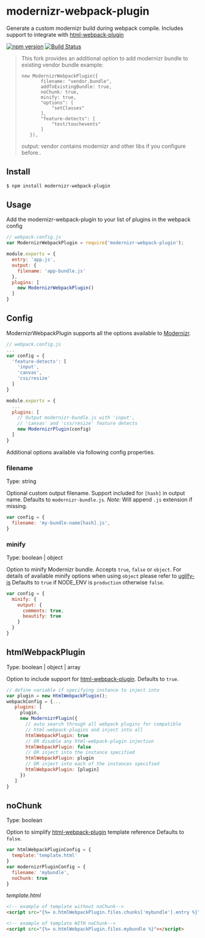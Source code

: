 # modernizr-webpack-plugin

Generate a custom modernizr build during webpack compile. 
Includes support to integrate with [html-webpack-plugin](https://www.npmjs.com/package/html-webpack-plugin)

[![npm version](https://badge.fury.io/js/modernizr-webpack-plugin.svg)](https://badge.fury.io/js/modernizr-webpack-plugin)
[![Build Status](https://travis-ci.org/alexpalombaro/modernizr-webpack-plugin.svg?branch=master)](https://travis-ci.org/alexpalombaro/modernizr-webpack-plugin)

> This fork provides an additional option to add modernizr bundle to existing vendor bundle
> example: 
> ```
> new ModernizrWebpackPlugin({
>        filename: "vendor.bundle",
>        addToExistingBundle: true,
>        noChunk: true,
>        minify: true,
>        "options": [
>            "setClasses"
>        ],
>        "feature-detects": [
>            "test/touchevents"
>        ]
>    }), 
> ```
> output: vendor contains modernizr and other libs if you configure before..

## Install

```sh
$ npm install modernizr-webpack-plugin
```

## Usage

Add the modernizr-webpack-plugin to your list of plugins in the webpack config

```javascript
// webpack.config.js
var ModernizrWebpackPlugin = require('modernizr-webpack-plugin');

module.exports = {
  entry: 'app.js',
  output: {
    filename: 'app-bundle.js'
  },
  plugins: [
    new ModernizrWebpackPlugin()
  ]
}
```

## Config

ModernizrWebpackPlugin supports all the options available to [Modernizr](https://github.com/Modernizr/Modernizr/blob/master/lib/config-all.json).

```javascript
// webpack.config.js
...
var config = {
  'feature-detects': [
    'input',
    'canvas',
    'css/resize'
  ]
}

module.exports = {
  ...
  plugins: [
    // Output modernizr-bundle.js with 'input',  
    // 'canvas' and 'css/resize' feature detects
    new ModernizrPlugin(config)
  ]
}
```

Additional options available via following config properties.

### filename
Type: string

Optional custom output filename. Support included for `[hash]` in output name.
Defaults to `modernizr-bundle.js`.
*Note:* Will append `.js` extension if missing. 

```javascript
var config = {
  filename: 'my-bundle-name[hash].js',
}
```

### minify
Type: boolean | object

Option to minify Modernizr bundle. Accepts `true`, `false` or `object`.
For details of available minify options when using `object` please refer to [uglify-js](https://www.npmjs.com/package/uglify-js)
Defaults to `true` if NODE_ENV is `production` otherwise `false`.

```javascript
var config = {
  minify: {
    output: {
      comments: true,
      beautify: true
    }
  }
}
```

## htmlWebpackPlugin
Type: boolean | object | array

Option to include support for [html-webpack-plugin](https://www.npmjs.com/package/html-webpack-plugin).
Defaults to `true`.

```javascript
// define variable if specifying instance to inject into
var plugin = new HtmlWebpackPlugin();
webpackConfig = {...
   plugins: [
     plugin,  
     new ModernizrPlugin({
       // auto search through all webpack plugins for compatible 
       // html-webpack-plugins and inject into all 
       htmlWebpackPlugin: true
       // OR disable any html-webpack-plugin injection
       htmlWebpackPlugin: false
       // OR inject into the instance specified
       htmlWebpackPlugin: plugin
       // OR inject into each of the instances specified
       htmlWebpackPlugin: [plugin]
     })
   ]
}

```

## noChunk
Type: boolean

Option to simplify [html-webpack-plugin](https://www.npmjs.com/package/html-webpack-plugin) template reference
Defaults to `false`.
 
```javascript
var htmlWebpackPluginConfig = {
  template:'template.html'
}
var modernizrPluginConfig = {
  filename: 'mybundle',
  noChunk: true
}
```

_template.html_
```html
<!-- example of template without noChunk-->
<script src="{%= o.htmlWebpackPlugin.files.chunks['mybundle'].entry %}"></script>

<!-- example of template WITH noChunk-->
<script src="{%= o.htmlWebpackPlugin.files.mybundle %}"></script>

```

